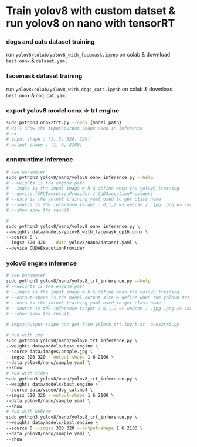 # Train yolov8 with custom datset & run yolov8 on nano with tensorRT

### dogs and cats dataset training
run ``` yolov8/colab/yolov8_with_facemask.ipynb ``` on colab & download ```best.onnx``` & ```dataset.yaml```
### facemask dataset training
run ``` yolov8/colab/yolov8_with_dogs_cats.ipynb ``` on colab & download ```best.onnx``` & ```dog_cat.yaml```

### export yolov8 model onnx => trt engine
```bash
sudo python3 onnx2trt.py --onnx {model_path}
# will show the input/output shape used in inference
# ex.
# input shape : [1, 3, 320, 320]
# output shape : (1, 6, 2100)
```

### onnxruntime inference
```bash
# see parameter
sudo python3 yolov8/nano/yolov8_onnx_inference.py --help 
# --weights is the engine path
# --imgsz is the input image w,h & define when the yolov8 training 
# --device [CPUExecutionProvider / CUDAxecutionProvider]
# --data is the yolov8 training yaml used to get class name
# --source is the inference target : 0,1,2 => webcam / .jpg .png => image / .mp4 => video
# --show show the result

#
sudo python3 yolov8/nano/yolov8_onnx_inference.py \
--weights data/models/yolov8_with_facemask_op16.onnx \
--source 0 \
--imgsz 320 320  --data yolov8/nano/dataset.yaml \
--device CUDAExecutionProvider
```
### yolov8 engine inference
```bash
# see parameter
sudo python3 yolov8/nano/yolov8_trt_inference.py --help 
# --weights is the engine path
# --imgsz is the input image w,h & define when the yolov8 training 
# --output-shape is the model output size & define when the yolov8 training
# --data is the yolov8 training yaml used to get class name
# --source is the inference target : 0,1,2 => webcam / .jpg .png => image / .mp4 => video
# --show show the result

# imgsz/output-shape can get from yolov8_trt.ipynb or  onnx2trt.py

# run with img
sudo python3 yolov8/nano/yolov8_trt_inference.py \
--weights data/models/best.engine \
--source data/images/people.jpg \
--imgsz 320 320 --output-shape 1 6 2100 \
--data yolov8/nano/sample.yaml \
--show
# run with video
sudo python3 yolov8/nano/yolov8_trt_inference.py \
--weights data/models/best.engine \
--source data/video/dog_cat.mp4 \
--imgsz 320 320 --output-shape 1 6 2100 \
--data yolov8/nano/sample.yaml \
--show
# run with webcam
sudo python3 yolov8/nano/yolov8_trt_inference.py \
--weights data/models/best.engine \
--source 0 --imgsz 320 320 --output-shape 1 6 2100 \
--data yolov8/nano/sample.yaml \
--show
```



